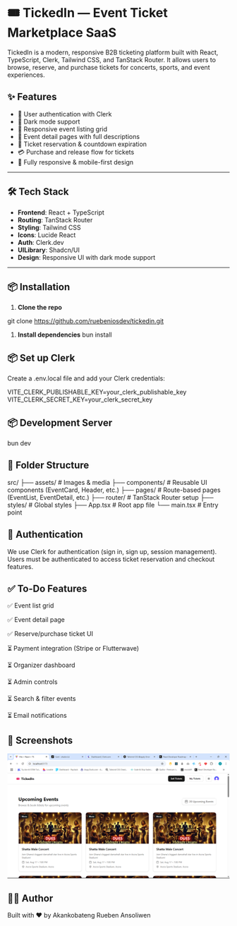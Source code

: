 # 🎟️ TickedIn — Event Ticket Marketplace SaaS

TickedIn is a modern, responsive B2B ticketing platform built with React, TypeScript, Clerk, Tailwind CSS, and TanStack Router. It allows users to browse, reserve, and purchase tickets for concerts, sports, and event experiences.

## ✨ Features

- 🔐 User authentication with Clerk
- 🌙 Dark mode support
- 📅 Responsive event listing grid
- 📍 Event detail pages with full descriptions
- 🎫 Ticket reservation & countdown expiration
- 💳 Purchase and release flow for tickets
- 📱 Fully responsive & mobile-first design

---

## 🛠️ Tech Stack

- **Frontend**: React + TypeScript
- **Routing**: TanStack Router
- **Styling**: Tailwind CSS
- **Icons**: Lucide React
- **Auth**: Clerk.dev
- **UILibrary**: Shadcn/UI
- **Design**: Responsive UI with dark mode support

---

## 📦 Installation
1. **Clone the repo**

<!-- ```bash -->
git clone https://github.com/ruebeniosdev/tickedin.git


1. **Install dependencies**
bun install

## 📦 Set up Clerk
Create a .env.local file and add your Clerk credentials:

VITE_CLERK_PUBLISHABLE_KEY=your_clerk_publishable_key
VITE_CLERK_SECRET_KEY=your_clerk_secret_key

## 📦 Development Server
bun dev

## 🧱 Folder Structure

src/
├── assets/          # Images & media
├── components/      # Reusable UI components (EventCard, Header, etc.)
├── pages/           # Route-based pages (EventList, EventDetail, etc.)
├── router/          # TanStack Router setup
├── styles/          # Global styles
├── App.tsx          # Root app file
└── main.tsx         # Entry point

## 🔐 Authentication
We use Clerk for authentication (sign in, sign up, session management). Users must be authenticated to access ticket reservation and checkout features.


## ✅ To-Do Features

✅ Event list grid

✅ Event detail page

✅ Reserve/purchase ticket UI

⏳ Payment integration (Stripe or Flutterwave)

⏳ Organizer dashboard

⏳ Admin controls

⏳ Search & filter events

⏳ Email notifications

## 📸 Screenshots
![alt text](<src/assets/Screenshot 2025-07-01 105003.png>)
## 👨‍💻 Author
Built with ❤️ by Akankobateng Rueben Ansoliwen